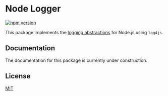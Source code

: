 # Node Logger

[![npm version](https://badge.fury.io/js/@js-soft%2fnode-logger.svg)](https://www.npmjs.com/package/@js-soft/node-logger)

This package implements the [logging abstractions](https://www.npmjs.com/package/@js-soft/logging-abstractions) for Node.js using `log4js`.

## Documentation

The documentation for this package is currently under construction.

## License

[MIT](LICENSE)
